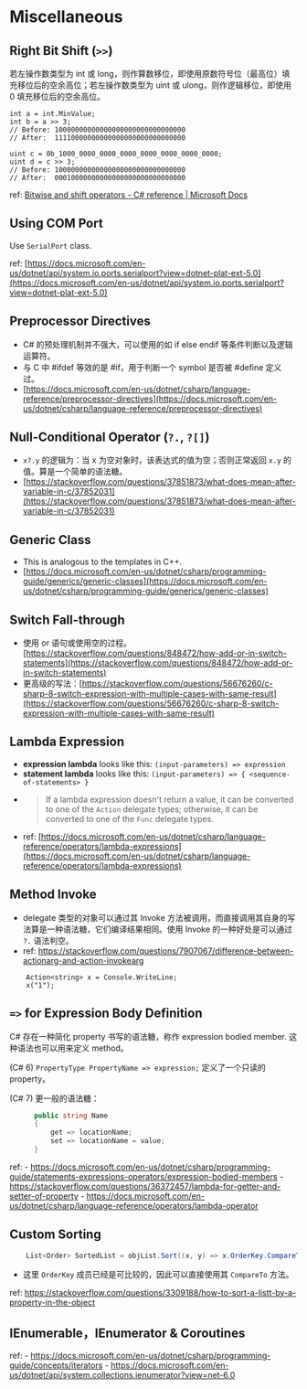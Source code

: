 # Miscellaneous

## Right Bit Shift (`>>`)

若左操作数类型为 int 或 long，则作算数移位，即使用原数符号位（最高位）填充移位后的空余高位；若左操作数类型为 uint 或 ulong，则作逻辑移位，即使用 0 填充移位后的空余高位。

```
int a = int.MinValue;
int b = a >> 3;
// Before: 10000000000000000000000000000000
// After:  11110000000000000000000000000000

uint c = 0b_1000_0000_0000_0000_0000_0000_0000_0000;
uint d = c >> 3;
// Before: 10000000000000000000000000000000
// After:  00010000000000000000000000000000
```

ref:  [Bitwise and shift operators - C# reference | Microsoft Docs](https://github.com/deemolover/LOG.OS/tree/edf5bd6c0c47ffa5692978295b8e9304f51837c4/en-us/dotnet/csharp/language-reference/operators/bitwise-and-shift-operators/README.md#right-shift-operator-)

## Using COM Port

Use `SerialPort` class.

ref: [https://docs.microsoft.com/en-us/dotnet/api/system.io.ports.serialport?view=dotnet-plat-ext-5.0](https://docs.microsoft.com/en-us/dotnet/api/system.io.ports.serialport?view=dotnet-plat-ext-5.0)

## Preprocessor Directives

* C# 的预处理机制并不强大，可以使用的如 if else endif 等条件判断以及逻辑运算符。
* 与 C 中 #ifdef 等效的是 #if，用于判断一个 symbol 是否被 #define 定义过。
* [https://docs.microsoft.com/en-us/dotnet/csharp/language-reference/preprocessor-directives](https://docs.microsoft.com/en-us/dotnet/csharp/language-reference/preprocessor-directives)

## Null-Conditional Operator (`?.`, `?[]`)
* `x?.y` 的逻辑为：当 x 为空对象时，该表达式的值为空；否则正常返回 `x.y` 的值。算是一个简单的语法糖。
* [https://stackoverflow.com/questions/37851873/what-does-mean-after-variable-in-c/37852031](https://stackoverflow.com/questions/37851873/what-does-mean-after-variable-in-c/37852031)

## Generic Class
* This is analogous to the templates in C++.
* [https://docs.microsoft.com/en-us/dotnet/csharp/programming-guide/generics/generic-classes](https://docs.microsoft.com/en-us/dotnet/csharp/programming-guide/generics/generic-classes)

## Switch Fall-through
* 使用 or 语句或使用空的过程。 [https://stackoverflow.com/questions/848472/how-add-or-in-switch-statements](https://stackoverflow.com/questions/848472/how-add-or-in-switch-statements)
* 更高级的写法：[https://stackoverflow.com/questions/56676260/c-sharp-8-switch-expression-with-multiple-cases-with-same-result](https://stackoverflow.com/questions/56676260/c-sharp-8-switch-expression-with-multiple-cases-with-same-result)

## Lambda Expression
* **expression lambda** looks like this: `(input-parameters) => expression` 
* **statement lambda** looks like this:  `(input-parameters) => { <sequence-of-statements> }` 
* > If a lambda expression doesn't return a value, it can be converted to one of the `Action` delegate types; otherwise, it can be converted to one of the `Func` delegate types.
* ref: [https://docs.microsoft.com/en-us/dotnet/csharp/language-reference/operators/lambda-expressions](https://docs.microsoft.com/en-us/dotnet/csharp/language-reference/operators/lambda-expressions)

## Method Invoke

- delegate 类型的对象可以通过其 Invoke 方法被调用，而直接调用其自身的写法算是一种语法糖，它们编译结果相同。使用 Invoke 的一种好处是可以通过 `?.` 语法判空。
- ref: https://stackoverflow.com/questions/7907067/difference-between-actionarg-and-action-invokearg

```
    Action<string> x = Console.WriteLine;
    x("1");
```

## `=>` for Expression Body Definition

C# 存在一种简化 property 书写的语法糖，称作 expression bodied member. 这种语法也可以用来定义 method。

(C# 6) `PropertyType PropertyName => expression;` 定义了一个只读的 property。

(C# 7)  更一般的语法糖：

```c#
      public string Name
      {
          get => locationName;
          set => locationName = value;
      }
```

ref:
    - https://docs.microsoft.com/en-us/dotnet/csharp/programming-guide/statements-expressions-operators/expression-bodied-members
    - https://stackoverflow.com/questions/36372457/lambda-for-getter-and-setter-of-property
    - https://docs.microsoft.com/en-us/dotnet/csharp/language-reference/operators/lambda-operator

## Custom Sorting

```c#
    List<Order> SortedList = objList.Sort((x, y) => x.OrderKey.CompareTo(y.OrderKey));
```

- 这里 `OrderKey` 成员已经是可比较的，因此可以直接使用其 `CompareTo` 方法。

ref: https://stackoverflow.com/questions/3309188/how-to-sort-a-listt-by-a-property-in-the-object

## IEnumerable，IEnumerator & Coroutines
ref: 
    - https://docs.microsoft.com/en-us/dotnet/csharp/programming-guide/concepts/iterators
    - https://docs.microsoft.com/en-us/dotnet/api/system.collections.ienumerator?view=net-6.0
